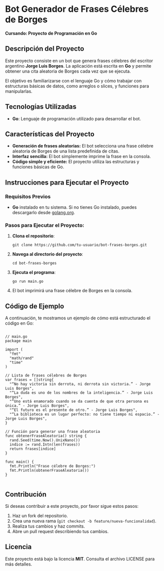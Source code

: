 

  <h1>Bot Generador de Frases Célebres de Borges</h1>
  <p><strong>Cursando: Proyecto de Programación en Go</strong></p>

  <h2>Descripción del Proyecto</h2>
  <p>Este proyecto consiste en un bot que genera frases célebres del escritor argentino <strong>Jorge Luis Borges</strong>. La aplicación está escrita en <strong>Go</strong> y permite obtener una cita aleatoria de Borges cada vez que se ejecuta.</p>
  <p>El objetivo es familiarizarse con el lenguaje Go y cómo trabajar con estructuras básicas de datos, como arreglos o slices, y funciones para manipularlas.</p>

  <h2>Tecnologías Utilizadas</h2>
  <ul>
      <li><strong>Go</strong>: Lenguaje de programación utilizado para desarrollar el bot.</li>
  </ul>

  <h2>Características del Proyecto</h2>
  <ul>
      <li><strong>Generación de frases aleatorias:</strong> El bot selecciona una frase célebre aleatoria de Borges de una lista predefinida de citas.</li>
      <li><strong>Interfaz sencilla:</strong> El bot simplemente imprime la frase en la consola.</li>
      <li><strong>Código simple y eficiente:</strong> El proyecto utiliza las estructuras y funciones básicas de Go.</li>
  </ul>

  <h2>Instrucciones para Ejecutar el Proyecto</h2>

  <h3>Requisitos Previos</h3>
  <ul>
      <li><strong>Go</strong> instalado en tu sistema. Si no tienes Go instalado, puedes descargarlo desde <a href="https://golang.org/dl/" target="_blank">golang.org</a>.</li>
  </ul>

  <h3>Pasos para Ejecutar el Proyecto:</h3>
  <ol>
      <li><strong>Clona el repositorio</strong>:
          <pre><code>git clone https://github.com/tu-usuario/bot-frases-borges.git</code></pre>
      </li>
      <li><strong>Navega al directorio del proyecto</strong>:
          <pre><code>cd bot-frases-borges</code></pre>
      </li>
      <li><strong>Ejecuta el programa</strong>:
          <pre><code>go run main.go</code></pre>
      </li>
      <li>El bot imprimirá una frase célebre de Borges en la consola.</li>
  </ol>

  <h2>Código de Ejemplo</h2>
  <p>A continuación, te mostramos un ejemplo de cómo está estructurado el código en Go:</p>

  <pre><code>
// main.go
package main

import (
  "fmt"
  "math/rand"
  "time"
)

// Lista de frases célebres de Borges
var frases = []string{
  "“No hay victoria sin derrota, ni derrota sin victoria.” - Jorge Luis Borges",
  "“La duda es uno de los nombres de la inteligencia.” - Jorge Luis Borges",
  "“Uno está enamorado cuando se da cuenta de que otra persona es única.” - Jorge Luis Borges",
  "“El futuro es el presente de otro.” - Jorge Luis Borges",
  "“La biblioteca es un lugar perfecto: no tiene tiempo ni espacio.” - Jorge Luis Borges",
}

// Función para generar una frase aleatoria
func obtenerFraseAleatoria() string {
  rand.Seed(time.Now().UnixNano())
  indice := rand.Intn(len(frases))
  return frases[indice]
}

func main() {
  fmt.Println("Frase célebre de Borges:")
  fmt.Println(obtenerFraseAleatoria())
}
  </code></pre>

  <h2>Contribución</h2>
  <p>Si deseas contribuir a este proyecto, por favor sigue estos pasos:</p>
  <ol>
      <li>Haz un fork del repositorio.</li>
      <li>Crea una nueva rama (<code>git checkout -b feature/nueva-funcionalidad</code>).</li>
      <li>Realiza tus cambios y haz commits.</li>
      <li>Abre un pull request describiendo tus cambios.</li>
  </ol>

  <h2>Licencia</h2>
  <p>Este proyecto está bajo la licencia <strong>MIT</strong>. Consulta el archivo LICENSE para más detalles.</p>

</body>
</html>
